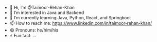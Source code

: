 - 👋 Hi, I’m @Taimoor-Rehan-Khan
- 👀 I’m interested in Java and Backend
- 🌱 I’m currently learning Java, Python, React, and Springboot
- 📫 How to reach me: https://www.linkedin.com/in/taimoor-rehan-khan/
- 😄 Pronouns: he/him/his
- ⚡ Fun fact: ...

<!---
Taimoor-Rehan-Khan/Taimoor-Rehan-Khan is a ✨ special ✨ repository because its `README.md` (this file) appears on your GitHub profile.
You can click the Preview link to take a look at your changes.
--->
